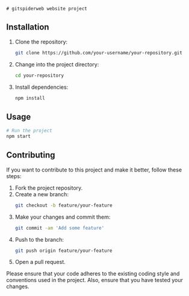 ```
# gitspiderweb website project
```
## Installation

1. Clone the repository:

   ```bash
   git clone https://github.com/your-username/your-repository.git
   ```

2. Change into the project directory:

   ```bash
   cd your-repository
   ```

3. Install dependencies:

   ```bash
   npm install
   ```

## Usage

```bash
# Run the project
npm start
```

## Contributing

If you want to contribute to this project and make it better, follow these steps:

1. Fork the project repository.
2. Create a new branch:
   ```bash
   git checkout -b feature/your-feature
   ```
3. Make your changes and commit them:
   ```bash
   git commit -am 'Add some feature'
   ```
4. Push to the branch:
   ```bash
   git push origin feature/your-feature
   ```
5. Open a pull request.

Please ensure that your code adheres to the existing coding style and conventions used in the project. Also, ensure that you have tested your changes.
